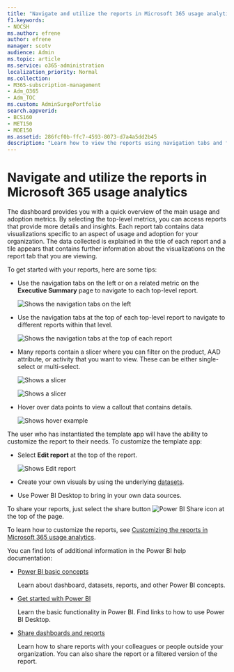 ```yaml
---
title: "Navigate and utilize the reports in Microsoft 365 usage analytics"
f1.keywords:
- NOCSH
ms.author: efrene
author: efrene
manager: scotv
audience: Admin
ms.topic: article
ms.service: o365-administration
localization_priority: Normal
ms.collection: 
- M365-subscription-management 
- Adm_O365
- Adm_TOC
ms.custom: AdminSurgePortfolio
search.appverid:
- BCS160
- MET150
- MOE150
ms.assetid: 286fcf0b-ffc7-4593-8073-d7a4a5dd2b45
description: "Learn how to view the reports using navigation tabs and filters."
---
```


# Navigate and utilize the reports in Microsoft 365 usage analytics

The dashboard provides you with a quick overview of the main usage and adoption metrics. By selecting the top-level metrics, you can access reports that provide more details and insights. Each report tab contains data visualizations specific to an aspect of usage and adoption for your organization. The data collected is explained in the title of each report and a tile appears that contains further information about the visualizations on the report tab that you are viewing.

To get started with your reports, here are some tips:

- Use the navigation tabs on the left or on a related metric on the **Executive Summary** page to navigate to each top-level report.

    ![Shows the navigation tabs on the left](../../media/navigate-usage-analytics1.png)

- Use the navigation tabs at the top of each top-level report to navigate to different reports within that level.

    ![Shows the navigation tabs at the top of each report](../../media/navigate-usage-analytics2.png)

- Many reports contain a slicer where you can filter on the product, AAD attribute, or activity that you want to view. These can be either single-select or multi-select.

    ![Shows a slicer](../../media/navigate-usage-analytics3.png)

    ![Shows a slicer](../../media/navigate-usage-analytics4.png)


- Hover over data points to view a callout that contains details.

    ![Shows hover example](../../media/navigate-usage-analytics6.png)

The user who has instantiated the template app will have the ability to customize the report to their needs. To customize the template app:

- Select **Edit report** at the top of the report.

    ![Shows Edit report](../../media/navigate-usage-analytics7.png)


- Create your own visuals by using the underlying [datasets](usage-analytics-data-model.md).

- Use Power BI Desktop to bring in your own data sources.

To share your reports, just select the share button ![Power BI Share icon](../../media/dbb0569d-2013-4f9d-ab9d-d01b09631b92.png) at the top of the page.

To learn how to customize the reports, see [Customizing the reports in Microsoft 365 usage analytics](customize-reports.md).

You can find lots of additional information in the Power BI help documentation:

- [Power BI basic concepts](/power-bi/service-basic-concepts)

    Learn about dashboard, datasets, reports, and other Power BI concepts.

- [Get started with Power BI](/power-bi/service-get-started?wt.mc_id=O365_Reports_PBI_contentpack)

    Learn the basic functionality in Power BI. Find links to how to use Power BI Desktop.

- [Share dashboards and reports](/power-bi/service-share-dashboards)

    Learn how to share reports with your colleagues or people outside your organization. You can also share the report or a filtered version of the report.